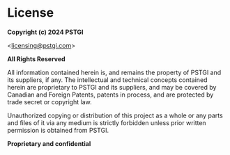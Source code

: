 # License

**Copyright (c) 2024 PSTGI**

<[licensing@pstgi.com](licensing@pstgi.com)>

**All Rights Reserved**

All information contained herein is, and remains
the property of PSTGI and its suppliers,
if any. The intellectual and technical concepts contained
herein are proprietary to PSTGI and its suppliers, and 
may be covered by Canadian and Foreign Patents, patents in process, 
and are protected by trade secret or copyright law.

Unauthorized copying or distribution of this project as a whole or 
any parts and files of it via any medium is strictly forbidden 
unless prior written permission is obtained from PSTGI.

**Proprietary and confidential**